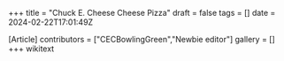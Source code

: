 +++
title = "Chuck E. Cheese Cheese Pizza"
draft = false
tags = []
date = 2024-02-22T17:01:49Z

[Article]
contributors = ["CECBowlingGreen","Newbie editor"]
gallery = []
+++
wikitext